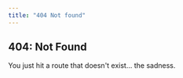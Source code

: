 ```yaml
---
title: "404 Not found"
---
```


## 404: Not Found

You just hit a route that doesn&#39;t exist... the sadness.
